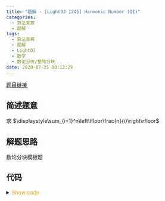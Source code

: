 ```yaml
---
title: "题解 - [LightOJ 1245] Harmonic Number (II)"
categories:
  - 算法竞赛
  - 题解
tags:
  - 算法竞赛
  - 题解
  - LightOJ
  - 数学
  - 数论分块/整除分块
date: 2020-07-25 00:12:29
---
```


[题目链接](https://vjudge.net/problem/LightOJ-1245/origin)

<!-- more -->

## 简述题意

求 $\displaystyle\sum_{i=1}^n\left\lfloor\frac{n}{i}\right\rfloor$

## 解题思路

数论分块模板题

## 代码

<details>
<summary><font color='orange'>Show code</font></summary>

{% icodeweb cpa_cpp title:LightOJ_1245 LightOJ/1245/0.cpp %}

</details>
